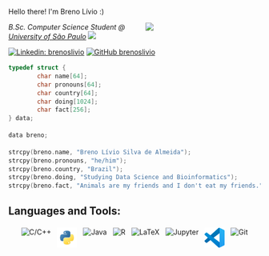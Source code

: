 Hello there! I'm Breno Lívio :)

<img align='right' src="https://media2.giphy.com/media/biswiZXMZOiOtlozZy/source.gif" width="230">
<em>B.Sc. Computer Science Student @ <a href="https://www5.usp.br/">University of São Paulo</a> <img src="https://escolaeducacao.com.br/wp-content/uploads/2018/09/usp-curso-de-historia.jpg" width="30"></br>
</em>

[![Linkedin: brenoslivio](https://img.shields.io/badge/-brenoslivio-blue?style=flat-square&logo=Linkedin&logoColor=white&link=https://www.linkedin.com/in/brenoslivio/)](https://www.linkedin.com/in/brenoslivio/)
[![GitHub brenoslivio](https://img.shields.io/github/followers/brenoslivio?label=follow&style=social)](https://github.com/brenoslivio)

```C
typedef struct {
        char name[64]; 
        char pronouns[64];
        char country[64];
        char doing[1024];
        char fact[256];
} data;

data breno;

strcpy(breno.name, "Breno Lívio Silva de Almeida");
strcpy(breno.pronouns, "he/him");
strcpy(breno.country, "Brazil");
strcpy(breno.doing, "Studying Data Science and Bioinformatics");
strcpy(breno.fact, "Animals are my friends and I don't eat my friends.");

```



## Languages and Tools:
<p align="center">
<img src="https://raw.githubusercontent.com/isocpp/logos/master/cpp_logo.png" alt="C/C++" height="40" style="vertical-align:top; margin:4px">
<img src="https://raw.githubusercontent.com/github/explore/80688e429a7d4ef2fca1e82350fe8e3517d3494d/topics/python/python.png" alt="Python" height="40" style="vertical-align:top; margin:4px">
<img src="https://i.pinimg.com/originals/f1/ea/a7/f1eaa7278f64e27128e062a3de918265.png" alt="Java" height="40" style="vertical-align:top; margin:4px">
<img src="https://www.r-project.org/logo/Rlogo.svg" alt="R" height="40" style="vertical-align:top; margin:4px">
<img src="https://i.stack.imgur.com/zHFFO.png" alt="LaTeX" height="40" style="vertical-align:top; margin:4px">
<img src="https://upload.wikimedia.org/wikipedia/commons/thumb/3/38/Jupyter_logo.svg/518px-Jupyter_logo.svg.png" alt="Jupyter" height="40" style="vertical-align:top; margin:4px">
<img src="https://raw.githubusercontent.com/github/explore/80688e429a7d4ef2fca1e82350fe8e3517d3494d/topics/visual-studio-code/visual-studio-code.png" alt="VS Code" height="40" style="vertical-align:top; margin:4px">
<img src="https://upload.wikimedia.org/wikipedia/commons/thumb/e/e0/Git-logo.svg/1280px-Git-logo.svg.png" alt="Git" height="40" style="vertical-align:top; margin:4px">
</p>
